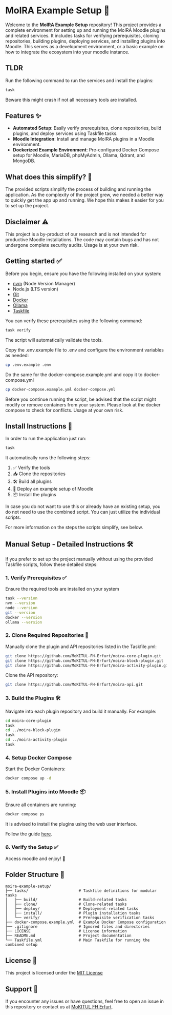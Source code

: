 # MoIRA Example Setup 🚀

Welcome to the **MoIRA Example Setup** repository! This project provides a complete environment for setting up and running the MoIRA Moodle plugins and related services. It includes tasks for verifying prerequisites, cloning repositories, building plugins, deploying services, and installing plugins into Moodle.
This serves as a development environment, or a basic example on how to integrate the ecosystem into your moodle instance.

## TLDR

Run the following command to run the services and install the plugins:

```bash
task
```

Beware this might crash if not all necessary tools are installed.

## Features ✨

- **Automated Setup**: Easily verify prerequisites, clone repositories, build plugins, and deploy services using Taskfile tasks.
- **Moodle Integration**: Install and manage MoIRA plugins in a Moodle environment.
- **Dockerized Example Environment**: Pre-configured Docker Compose setup for Moodle, MariaDB, phpMyAdmin, Ollama, Qdrant, and MongoDB.

## What does this simplify? 🤔

The provided scripts simplify the process of building and running the application.
As the complexity of the project grew, we needed a better way to quickly get the app up and running.
We hope this makes it easier for you to set up the project.

## Disclaimer ⚠️
This project is a by-product of our research and is not intended for productive Moodle installations. The code may contain bugs and has not undergone complete security audits. Usage is at your own risk.

## Getting started ✅

Before you begin, ensure you have the following installed on your system:

- [nvm](https://github.com/nvm-sh/nvm) (Node Version Manager)
- Node.js (LTS version)
- [Git](https://git-scm.com/)
- [Docker](https://www.docker.com/)
- [Ollama](https://ollama.com/)
- [Taskfile](https://taskfile.dev)

You can verify these prerequisites using the following command:
```bash
task verify
```

The script will automatically validate the tools.

Copy the .env.example file to .env and configure the environment variables as needed:

```bash
cp .env.example .env
```

Do the same for the docker-compose.example.yml and copy it to docker-compose.yml

```bash
cp docker-compose.example.yml docker-compose.yml
```

Before you continue running the script, be advised that the script might modify or remove containers from your system. Please look at the docker compose to check for conflicts.
Usage at your own risk.

## Install Instructions 🏁

In order to run the application just run:

```bash
task
```

It automatically runs the following steps:
1. ✅ Verify the tools
2. 📥 Clone the repositories
3. 🛠️ Build all plugins
4. 🐳 Deploy an example setup of Moodle
5. 📦 Install the plugins

In case you do not want to use this or already have an existing setup, you do not need to use the combined script. 
You can just utilize the individual scripts.

For more information on the steps the scripts simplify, see below.

## Manual Setup - Detailed Instructions 🛠️

If you prefer to set up the project manually without using the provided Taskfile scripts, follow these detailed steps:

### 1. Verify Prerequisites ✅

Ensure the required tools are installed on your system

```bash
task --version
nvm --version
node --version
git --version
docker --version
ollama --version
```

### 2. Clone Required Repositories 📂
Manually clone the plugin and API repositories listed in the Taskfile.yml:

```bash
git clone https://github.com/MoKITUL-FH-Erfurt/moira-core-plugin.git
git clone https://github.com/MoKITUL-FH-Erfurt/moira-block-plugin.git
git clone https://github.com/MoKITUL-FH-Erfurt/moira-activity-plugin.git
```

Clone the API repository:

```bash
git clone https://github.com/MoKITUL-FH-Erfurt/moira-api.git
```

### 3. Build the Plugins 🛠️
Navigate into each plugin repository and build it manually. For example:

```bash
cd moira-core-plugin
task
cd ../moira-block-plugin
task
cd ../moira-activity-plugin
task
```

### 4. Setup Docker Compose

Start the Docker Containers:
```bash
docker compose up -d
```

### 5. Install Plugins into Moodle 📦
Ensure all containers are running:
```bash
docker compose ps
```

It is advised to install the plugins using the web user interface.

Follow the guide [here](https://docs.moodle.org/405/en/Installing_plugins).

### 6. Verify the Setup ✅

Access moodle and enjoy! 🚀

## Folder Structure 📂

```plaintext
moira-example-setup/
├── tasks/                      # Taskfile definitions for modular tasks
│   ├── build/                  # Build-related tasks
│   ├── clone/                  # Clone-related tasks
│   ├── deploy/                 # Deployment-related tasks
│   ├── install/                # Plugin installation tasks
│   └── verify/                 # Prerequisite verification tasks
├── docker-compose.example.yml  # Example Docker Compose configuration
├── .gitignore                  # Ignored files and directories
├── LICENSE                     # License information
├── README.md                   # Project documentation
└── Taskfile.yml                # Main Taskfile for running the combined setup
```

## License 📜

This project is licensed under the [MIT License](LICENSE)

## Support  💬
If you encounter any issues or have questions, feel free to open an issue in this repository or contact us at [MoKITUL FH Erfurt](https://github.com/MoKITUL-FH-Erfurt).
